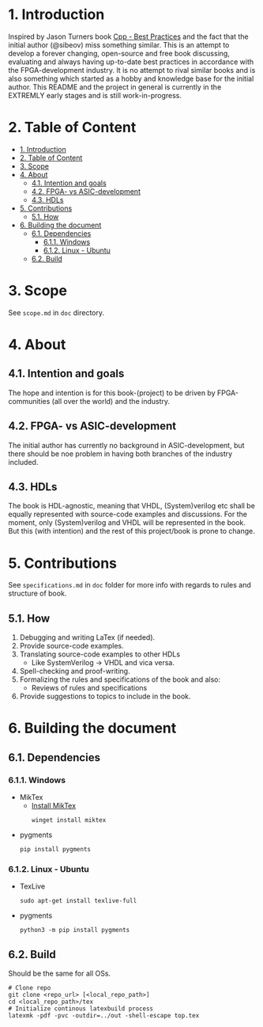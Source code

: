# 1. Introduction
Inspired by Jason Turners book [Cpp - Best Practices](https://github.com/cpp-best-practices/cppbestpractices) and the
fact that the initial author (@sibeov) miss something similar. This is an attempt to develop a forever changing,
open-source and free book discussing, evaluating and always having up-to-date best practices in accordance with the
FPGA-development industry. It is no attempt to rival similar books and is also something which started as a hobby and 
knowledge base for the initial author. This README and the project in general is currently in the EXTREMLY early stages and is still work-in-progress.

# 2. Table of Content
- [1. Introduction](#1-introduction)
- [2. Table of Content](#2-table-of-content)
- [3. Scope](#3-scope)
- [4. About](#4-about)
	- [4.1. Intention and goals](#41-intention-and-goals)
	- [4.2. FPGA- vs ASIC-development](#42-fpga--vs-asic-development)
	- [4.3. HDLs](#43-hdls)
- [5. Contributions](#5-contributions)
	- [5.1. How](#51-how)
- [6. Building the document](#6-building-the-document)
	- [6.1. Dependencies](#61-dependencies)
		- [6.1.1. Windows](#611-windows)
		- [6.1.2. Linux - Ubuntu](#612-linux---ubuntu)
	- [6.2. Build](#62-build)

# 3. Scope
See `scope.md` in `doc` directory.

# 4. About

## 4.1. Intention and goals
The hope and intention is for this book-(project) to be driven by FPGA-communities (all over the world) and the
industry.

## 4.2. FPGA- vs ASIC-development
The initial author has currently no background in ASIC-development, but there should be noe problem in having both
branches of the industry included.

## 4.3. HDLs
The book is HDL-agnostic, meaning that VHDL, (System)verilog etc shall be equally represented with source-code examples
and discussions. For the moment, only (System)verilog and VHDL will be represented in the book. But this (with
intention) and the rest of this project/book is prone to change.

# 5. Contributions
See `specifications.md` in `doc` folder for more info with regards to rules and structure of book.

## 5.1. How
1. Debugging and writing LaTex (if needed).
2. Provide source-code examples.
3. Translating source-code examples to other HDLs
   * Like SystemVerilog -> VHDL and vica versa.
4. Spell-checking and proof-writing.
5. Formalizing the rules and specifications of the book and also:
   * Reviews of rules and specifications
6. Provide suggestions to topics to include in the book.

# 6. Building the document

## 6.1. Dependencies

### 6.1.1. Windows
- MikTex
	- [Install MikTex](https://miktex.org/howto/install-miktex)
  		```shell
  		winget install miktex
  		```
- pygments
	```shell
	pip install pygments
	```

### 6.1.2. Linux - Ubuntu
- TexLive
  ```shell
  sudo apt-get install texlive-full
  ```
- pygments
  ```shell
  python3 -m pip install pygments
  ```

## 6.2. Build
Should be the same for all OSs.
```
# Clone repo
git clone <repo_url> [<local_repo_path>]
cd <local_repo_path>/tex
# Initialize continous latexbuild process
latexmk -pdf -pvc -outdir=../out -shell-escape top.tex
```